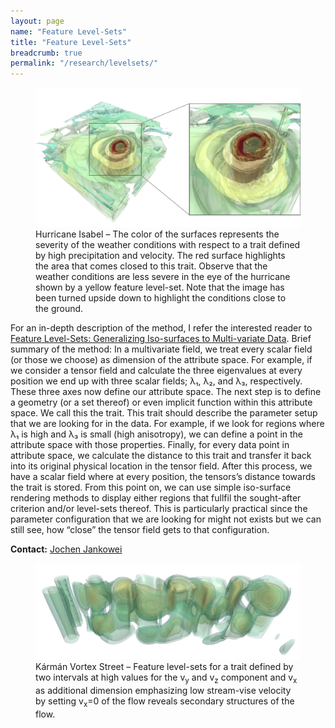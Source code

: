```yaml
---
layout: page
name: "Feature Level-Sets"
title: "Feature Level-Sets"
breadcrumb: true
permalink: "/research/levelsets/"
---
```


<figure>
    <img src="/images/hurricane-isabell-levelsets.jpg" width="600" alt="Hurricane Isabel" itemprop="image">
    <figcaption class="text-right">
         Hurricane Isabel – The color of the surfaces represents the severity of the weather conditions with respect to a trait defined by high precipitation and velocity. The red surface highlights the area that comes closed to this trait. Observe that the weather conditions are less severe in the eye of the hurricane shown by a yellow feature level-set. Note that the image has been turned upside down to highlight the conditions close to the ground.
    </figcaption>
</figure>

For an in-depth description of the method, I refer the interested reader to [Feature Level-Sets: Generalizing Iso-surfaces to Multi-variate Data](http://urn.kb.se/resolve?urn=urn:nbn:se:liu:diva-151231). Brief summary of the method: In a multivariate field, we treat every scalar field (or those we choose) as dimension of the attribute space. For example, if we consider a tensor field and calculate the three eigenvalues at every position we end up with three scalar fields; λ₁, λ₂, and λ₃, respectively. These three axes now define our attribute space. The next step is to define a geometry (or a set thereof) or even implicit function within this attribute space. We call this the trait. This trait should describe the parameter setup that we are looking for in the data. For example, if we look for regions where λ₁ is high and λ₃ is small (high anisotropy), we can define a point in the attribute space with those properties. Finally, for every data point in attribute space, we calculate the distance to this trait and transfer it back into its original physical location in the tensor field. After this process, we have a scalar field where at every position, the tensors’s distance towards the trait is stored. From this point on, we can use simple iso-surface rendering methods to display either regions that fullfil the sought-after criterion and/or level-sets thereof. This is particularly practical since the parameter configuration that we are looking for might not exists but we can still see, how “close” the tensor field gets to that configuration.

**Contact:** [Jochen Jankowei](/staff/jocja84/)

<figure>
    <img src="/images/karman-vortex-street.jpg" width="600" alt="Kármán Vortex Street" itemprop="image">
    <figcaption class="text-right">
         Kármán Vortex Street – Feature level-sets for a trait defined by two intervals at high values for the v<sub>y</sub> and v<sub>z</sub> component and v<sub>x</sub> as additional dimension emphasizing low stream-vise velocity by setting v<sub>x</sub>=0 of the flow reveals secondary structures of the flow.
    </figcaption>
</figure>